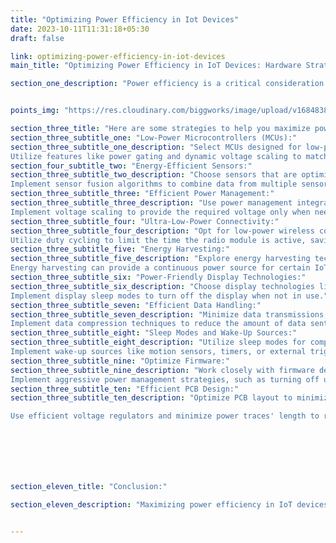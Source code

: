 ```yaml
---
title: "Optimizing Power Efficiency in Iot Devices"
date: 2023-10-11T11:31:18+05:30
draft: false

link: optimizing-power-efficiency-in-iot-devices
main_title: "Optimizing Power Efficiency in IoT Devices: Hardware Strategies"

section_one_description: "Power efficiency is a critical consideration in the development of Internet of Things (IoT) devices, especially those running on battery power. Prolonging battery life not only improves user experience but also reduces maintenance costs. Hardware optimization plays a pivotal role in achieving power-efficient IoT devices."


points_img: "https://res.cloudinary.com/biggworks/image/upload/v1684838348/Group_11544_lwrsg0.png"

section_three_title: "Here are some strategies to help you maximize power efficiency."
section_three_subtitle_one: "Low-Power Microcontrollers (MCUs):"
section_three_subtitle_one_description: "Select MCUs designed for low-power operation. These MCUs have various sleep modes, allowing you to minimize power consumption during idle periods.
Utilize features like power gating and dynamic voltage scaling to match the MCU's performance with the current task."
section_four_subtitle_two: "Energy-Efficient Sensors:"
section_three_subtitle_two_description: "Choose sensors that are optimized for low-power operation. Many sensors offer low-power modes or sleep modes to reduce consumption when not actively sensing.
Implement sensor fusion algorithms to combine data from multiple sensors, allowing you to reduce the number of active sensors and save power."
section_three_subtitle_three: "Efficient Power Management:"
section_three_subtitle_three_description: "Use power management integrated circuits (PMICs) to regulate the voltage supply to different components efficiently.
Implement voltage scaling to provide the required voltage only when needed, reducing power waste."
section_three_subtitle_four: "Ultra-Low-Power Connectivity:"
section_three_subtitle_four_description: "Opt for low-power wireless connectivity options like Bluetooth Low Energy (BLE), Zigbee, or LoRa.
Utilize duty cycling to limit the time the radio module is active, saving power during idle periods."
section_three_subtitle_five: "Energy Harvesting:"
section_three_subtitle_five_description: "Explore energy harvesting technologies such as solar panels, kinetic energy, or thermoelectric generators.
Energy harvesting can provide a continuous power source for certain IoT devices, eliminating the need for batteries altogether."
section_three_subtitle_six: "Power-Friendly Display Technologies:"
section_three_subtitle_six_description: "Choose display technologies like E-Ink or OLED that consume minimal power when displaying static content.
Implement display sleep modes to turn off the display when not in use."
section_three_subtitle_seven: "Efficient Data Handling:"
section_three_subtitle_seven_description: "Minimize data transmissions, which can be power-intensive. Aggregate and process data locally before transmitting it.
Implement data compression techniques to reduce the amount of data sent over the network."
section_three_subtitle_eight: "Sleep Modes and Wake-Up Sources:"
section_three_subtitle_eight_description: "Utilize sleep modes for components whenever possible. Wake them up only when needed.
Implement wake-up sources like motion sensors, timers, or external triggers to initiate actions without keeping components active continuously."
section_three_subtitle_nine: "Optimize Firmware:"
section_three_subtitle_nine_description: "Work closely with firmware developers to ensure the software is optimized for power efficiency.
Implement aggressive power management strategies, such as turning off unnecessary peripherals and optimizing algorithms for minimal power consumption."
section_three_subtitle_ten: "Efficient PCB Design:"
section_three_subtitle_ten_description: "Optimize PCB layout to minimize power-hungry components' proximity to each other.

Use efficient voltage regulators and minimize power traces' length to reduce power loss."  







section_eleven_title: "Conclusion:"

section_eleven_description: "Maximizing power efficiency in IoT devices requires a holistic approach, combining hardware, software, and design considerations. By carefully selecting low-power components, implementing efficient power management strategies, and optimizing both hardware and firmware, you can significantly extend the battery life of your IoT devices. Power-efficient IoT devices not only enhance user satisfaction but also reduce the environmental impact by conserving energy and resources."


---
```


